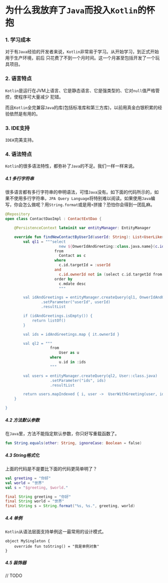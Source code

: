 # 为什么我放弃了`Java`而投入`Kotlin`的怀抱

### 1. 学习成本
对于有`Java`经验的开发者来说，`Kotlin`非常易于学习。从开始学习，到正式开始用于生产环境，前后
只花费了不到一个月时间。这一个月甚至包括开发了一个玩具项目。

### 2. 语言特点
`Kotlin`是运行在JVM上语言、它是静态语言、它是强类型的、它对`null`值严格管控，使程序可大量减少
犯错。

而且`Kotlin`全完兼容`Java`的库(包括标准库和第三方库)，以前用真金白银积累的经验依然是有用的。

### 3. IDE支持
`IDEA`完美支持。

### 4. 语法特点

`Kotlin`的很多语法特性，都弥补了`Java`的不足。我们一样一样来说。

##### 4.1 多行字符串

很多语言都有多行字符串的申明语法，可惜`Java`没有。如下面的代码所示的，如果不使用多行字符串，`JPA Query Language`将特别难以阅读。如果使用`Java`编写，你会怎么做呢？用`String.format`或是用`+`拼接？恐怕你会得到一团乱麻。

```Kotlin
@Repository
open class ContactDaoImpl : ContactExtDao {

    @PersistenceContext lateinit var entityManager: EntityManager

    override fun findNewContactByUserId(userId: String): List<UserLike> {
        val ql1 = """select
                        new ${OnwerIdAndGreeting::class.java.name}(c.id.ownerId, c.greeting)
                      from
                        Contact as c
                      where
                        c.id.targetId = :userId
                      and
                        c.id.ownerId not in (select c.id.targetId from Contact as c where c.id.ownerId = :userId)
                      order by
                        c.mdate desc
                        """

        val idAndGreetings = entityManager.createQuery(ql1, OnwerIdAndGreeting::class.java)
                .setParameter("userId", userId)
                .resultList

        if (idAndGreetings.isEmpty()) {
            return listOf()
        }

        val ids = idAndGreetings.map { it.ownerId }

        val ql2 = """
                    from
                        User as u
                    where
                        u.id in :ids
                    """

        val users = entityManager.createQuery(ql2, User::class.java)
                    .setParameter("ids", ids)
                    .resultList

        return users.mapIndexed { i, user ->  UserWithGreeting(user, idAndGreetings[i].greeting)}
    }

}
```

##### 4.2 方法默认参数

在`Java`里，方法不能指定默认参数，你只好写重载函数了。

```Kotlin
fun String.equals(other: String, ignoreCase: Boolean = false)
```

##### 4.3 String格式化

上面的代码是不是要比下面的代码更简单明了？

```Kotlin
val greeting = "你好"
val world = "世界"
val s = "$greeting, $world."
```

```Java
final String greeting = "你好"
final String world = "世界"
final String s = String.format("%s, %s.", greeting, world)
```

##### 4.4 单例

`Kotlin`从语法层面支持单例这一最常用的设计模式。

```
object MySingleton {
    override fun toString() = "我是单例对象"
}
```

##### 4.5 装饰器

// TODO
